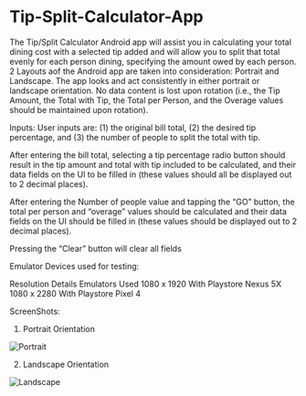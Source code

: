 # Tip-Split-Calculator-App

The Tip/Split Calculator Android app will assist you in calculating your total dining cost with a selected tip added and will 
allow you to split that total evenly for each person dining, specifying the amount owed by each person. 2 Layouts aof the Android 
app are taken into consideration: Portrait and Landscape. The app looks and act consistently in either portrait or landscape 
orientation. No data content is lost upon rotation (i.e., the Tip Amount, the Total with Tip, the Total per Person, and the
Overage values should be maintained upon rotation).

Inputs:
User inputs are: 
    (1) the original bill total, 
    (2) the desired tip percentage, and 
    (3) the number of people to split the total with tip.

After entering the bill total, selecting a tip percentage radio button should result in the tip
amount and total with tip included to be calculated, and their data fields on the UI to be filled
in (these values should all be displayed out to 2 decimal places).

After entering the Number of people value and tapping the “GO” button, the total per person
and “overage” values should be calculated and their data fields on the UI should be filled in
(these values should be displayed out to 2 decimal places).

Pressing the “Clear” button will clear all fields

Emulator Devices used for testing: 

Resolution      Details             Emulators Used
1080 x 1920     With Playstore      Nexus 5X
1080 x 2280     With Playstore      Pixel 4


ScreenShots: 

1. Portrait Orientation 

![Portrait](https://github.com/RiddhiDamani/Tip-Split-Calculator-App/tree/master/app/src/main/res/potrait.png)

2. Landscape Orientation 

![Landscape](https://github.com/RiddhiDamani/Tip-Split-Calculator-App/tree/master/app/src/main/res/landscape.png)
